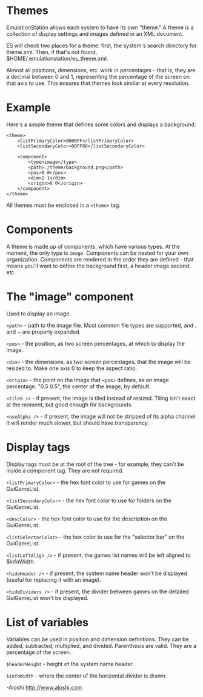 Themes
======

EmulationStation allows each system to have its own "theme." A theme is a collection of display settings and images defined in an XML document.

ES will check two places for a theme: first, the system's search directory for theme.xml. Then, if that's not found, $HOME/.emulationstation/es_theme.xml.

Almost all positions, dimensions, etc. work in percentages - that is, they are a decimal between 0 and 1, representing the percentage of the screen on that axis to use.
This ensures that themes look similar at every resolution.


Example
=======

Here's a simple theme that defines some colors and displays a background:
```
<theme>
	<listPrimaryColor>0000FF</listPrimaryColor>
	<listSecondaryColor>00FF00</listSecondaryColor>

	<component>
		<type>image</type>
		<path>./theme/background.png</path>
		<pos>0 0</pos>
		<dim>1 1</dim>
		<origin>0 0</origin>
	</component>
</theme>
```

All themes must be enclosed in a `<theme>` tag.


Components
==========
A theme is made up of components, which have various types. At the moment, the only type is `image`. Components can be nested for your own organization. Components are rendered in the order they are defined - that means you'll want to define the background first, a header image second, etc.


The "image" component
=====================
Used to display an image.

`<path>` - path to the image file. Most common file types are supported, and . and ~ are properly expanded.

`<pos>` - the position, as two screen percentages, at which to display the image.

`<dim>` - the dimensions, as two screen percentages, that the image will be resized to. Make one axis 0 to keep the aspect ratio.

`<origin>` - the point on the image that `<pos>` defines, as an image percentage. "0.5 0.5", the center of the image, by default.

`<tiled />` - if present, the image is tiled instead of resized. Tiling isn't exact at the moment, but good enough for backgrounds.

`<useAlpha />` - if present, the image will not be stripped of its alpha channel. It will render much slower, but should have transparency.


Display tags
============
Display tags must be at the root of the <theme> tree - for example, they can't be inside a component tag. They are not required.

`<listPrimaryColor>` - the hex font color to use for games on the GuiGameList.

`<listSecondaryColor>` - the hex font color to use for folders on the GuiGameList.

`<descColor>` - the hex font color to use for the description on the GuiGameList.

`<listSelectorColor>` - the hex color to use for the "selector bar" on the GuiGameList.

`<listLeftAlign />` - if present, the games list names will be left aligned to $infoWidth.

`<hideHeader />` - if present, the system name header won't be displayed (useful for replacing it with an image).

`<hideDividers />` - if present, the divider between games on the detailed GuiGameList won't be displayed.


List of variables
=================

Variables can be used in position and dimension definitions. They can be added, subtracted, multiplied, and divided. Parenthesis are valid. They are a percentage of the screen.

`$headerHeight` - height of the system name header.

`$infoWidth` - where the center of the horizontal divider is drawn.


-Aloshi
http://www.aloshi.com